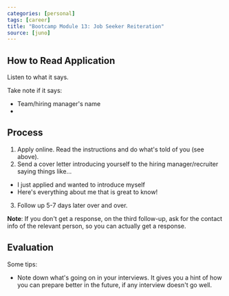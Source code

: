 ```yaml
---
categories: [personal]
tags: [career]
title: "Bootcamp Module 13: Job Seeker Reiteration"
source: [juno]
---
```


## How to Read Application

Listen to what it says.

Take note if it says:
* Team/hiring manager's name
* 

## Process

1. Apply online. Read the instructions and do what's told of you (see above).
2. Send a cover letter introducing yourself to the hiring manager/recruiter saying things like...
  * I just applied and wanted to introduce myself
  * Here's everything about me that is great to know!
3. Follow up 5-7 days later over and over.

**Note**: If you don't get a response, on the third follow-up, ask for the contact info of the relevant person, so you can actually get a response.

## Evaluation

Some tips:
* Note down what's going on in your interviews. It gives you a hint of how you can prepare better in the future, if any interview doesn't go well.